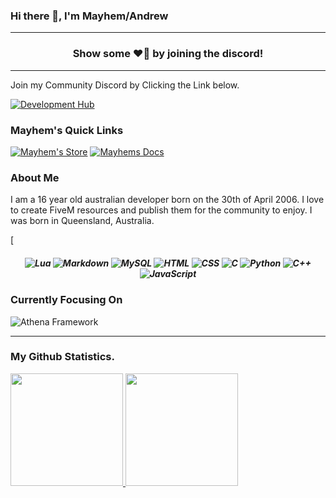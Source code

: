 ### Hi there 👋, I'm Mayhem/Andrew

---

<h3 align=center>Show some ❤️‍🔥 by joining the discord!</h3>

---
Join my Community Discord by Clicking the Link below.

[![Development Hub](https://img.shields.io/badge/Click%20To%20Join-Mayhem's%20Development%20Hub-critical?style=for-the-badge)](https://discord.gg/ZjSEW4F7ZQ)


### Mayhem's Quick Links
[![Mayhem's Store](https://img.shields.io/badge/Link-Mayhem's%20Development%20Store-purple?style=for-the-badge&logo=google-chrome)](https://mayhemdevelopment.tebex.io)
[![Mayhems Docs](https://img.shields.io/badge/Link-Mayhem's%20Development%20Docs-purple?style=for-the-badge&logo=google-chrome)](https://mayhemdevelopment.gitbook.io/mayhem-development-docs)

### About Me
I am a 16 year old australian developer born on the 30th of April 2006. I love to create FiveM resources and publish them for the community to enjoy. I was born in Queensland, Australia.

[<h5 align="center">
  ![Lua](https://img.shields.io/badge/Language-Lua-critical?style=for-the-badge)
  ![Markdown](https://img.shields.io/badge/Language-Markdown-critical?style=for-the-badge)
  ![MySQL](https://img.shields.io/badge/Language-MySQL-critical?style=for-the-badge)
  ![HTML](https://img.shields.io/badge/Language-HTML-critical?style=for-the-badge)
  ![CSS](https://img.shields.io/badge/Language-CSS-critical?style=for-the-badge)
  ![C](https://img.shields.io/badge/Language-C-critical?style=for-the-badge)
  ![Python](https://img.shields.io/badge/Language-Python-critical?style=for-the-badge)
  ![C++](https://img.shields.io/badge/Language-C++-critical?style=for-the-badge)
  ![JavaScript](https://img.shields.io/badge/Language-JavaScript-critical?style=for-the-badge)
</h5>


### Currently Focusing On
![Athena Framework](https://img.shields.io/badge/Resource-Athenas%20Framework-blue?style=for-the-badge)&nbsp;

---
### My Github Statistics.
<p align="left">
<a href="https://github.com/MayhemStudios">
  <img height="180em" src="https://github-readme-stats-eight-theta.vercel.app/api?username=mayhemstudios&show_icons=true&theme=react&include_all_commits=true&count_private=true"/>
  <img height="180em" src="https://github-readme-stats-eight-theta.vercel.app/api/top-langs/?username=mayhemstudios&layout=compact&langs_count=8&theme=react"/>
</a>
</p>
